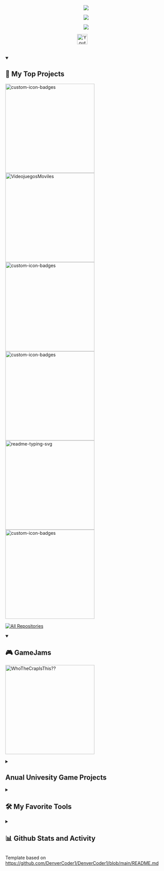 <p align="center">
  <img src="https://readme-typing-svg.demolab.com/?lines=Joseda+Machine;Evar+3D&font=Fira%20Code&color=F7F7F7FF&size=25&center=true&width=380&height=45&duration=4000&pause=1000">
</p>

<p align="center">
  <img src="https://readme-typing-svg.demolab.com/?lines=Programmer+And+Technical-Artist&font=Fira%20Code&size=15&color=F72929&center=true&width=380&height=45&duration=100&pause=60000">
</p>

<p align="center">
  <img src="https://readme-typing-svg.demolab.com/?lines=VideoGame+Developer;3D+Artist&font=Fira%20Code&size=18&center=true&width=380&height=45&duration=600&pause=2000">
</p>



<!-- Social icons section -->
<p align="center">
  <a href="https://www.youtube.com/channel/UCwsdMfstGKGOEJOCeDO5Xlw"><img width="32px" alt="Youtube" title="Youtube" src="https://i.imgur.com/qiXu7b2.png"/></a>
  &#8287;&#8287;&#8287;&#8287;&#8287;
  <!--<a href="https://discord.gg/fPrdqh3Zfu" alt="Discord" title="Dev Pro Tips Discord Server"><img width="32px" src="https://i.imgur.com/OViZO8J.png"/></a>-->
</p>

<br/>

<!-- Social badges section -->
<!-- Badges with custom icons - https://github.com/DenverCoder1/custom-icon-badges -->
<!-- View counter - https://github.com/DenverCoder1/Simple-View-Counter -->
<!--
<p align="center">
  <a href="https://github.com/DenverCoder1?tab=repositories&sort=stargazers">
    <img alt="total stars" title="Total stars on GitHub" src="https://custom-icon-badges.demolab.com/github/stars/DenverCoder1?color=55960c&style=for-the-badge&labelColor=488207&logo=star"/></a>
  <a href="https://github.com/JosedaMachine?tab=followers">
    <img alt="followers" title="Follow me on Github" src="https://custom-icon-badges.demolab.com/github/followers/DenverCoder1?color=236ad3&labelColor=1155ba&style=for-the-badge&logo=person-add&label=Follow&logoColor=white"/></a>
  <a href="https://github.com/DenverCoder1/Simple-View-Counter">
    <img alt="views" title="GitHub profile views" src="https://freshidea.com/jonah/app/DenverCoder1-profile-views"/></a>
</p>
-->


<details open> 
  <summary><h2>📘 My Top Projects </h2></summary>
  <p align="left">
    <a href="https://github.com/SergioJAlfonso/TFG-Distribution-and-Generation-System-of-Custom-Props-in-Blender"><img width="278" src="https://denvercoder1-github-readme-stats.vercel.app/api/pin?username=SergioJAlfonso&repo=TFG-Distribution-and-Generation-System-of-Custom-Props-in-Blender&theme=react&bg_color=1F222E&title_color=F85D7F&hide_border=true&icon_color=F8D866&show_icons=false" alt="custom-icon-badges"></a>
    <a href="https://github.com/JosedaMachine/LocalizationTesting-CollabProject"><img width="278" src="https://denvercoder1-github-readme-stats.vercel.app/api/pin/?username=JosedaMachine&repo=LocalizationTesting-CollabProject&theme=react&bg_color=1F222E&title_color=F85D7F&hide_border=true&icon_color=F8D866&show_icons=false" alt="VideojuegosMoviles"></a>
    <a href="https://github.com/JosedaMachine/SDL_VideoReproductor"><img width="278" src="https://denvercoder1-github-readme-stats.vercel.app/api/pin?username=JosedaMachine&repo=SDL_VideoReproductor&theme=react&bg_color=1F222E&title_color=F85D7F&hide_border=true&icon_color=F8D866&show_icons=false" alt="custom-icon-badges"></a>
    <a href="https://github.com/CLAP-VideoGames/ParserXML-Lua"><img width="278" src="https://denvercoder1-github-readme-stats.vercel.app/api/pin?username=CLAP-VideoGames&repo=ParserXML-Lua&theme=react&bg_color=1F222E&title_color=F85D7F&hide_border=true&icon_color=F8D866&show_icons=false" alt="custom-icon-badges"></a>
    <a href="https://github.com/angelo066/SanManuelBueno"><img width="278" src="https://denvercoder1-github-readme-stats.vercel.app/api/pin/?username=angelo066&repo=SanManuelBueno&theme=react&bg_color=1F222E&title_color=F85D7F&hide_border=true&icon_color=F8D866&show_icons=false" alt="readme-typing-svg"></a>
    <a href="https://github.com/CLAP-VideoGames/CaptainBrineTooth"><img width="278" src="https://denvercoder1-github-readme-stats.vercel.app/api/pin?username=CLAP-VideoGames&repo=CaptainBrineTooth&theme=react&bg_color=1F222E&title_color=F85D7F&hide_border=true&icon_color=F8D866&show_icons=false" alt="custom-icon-badges"></a>
   </p>

  <a href="https://github.com/JosedaMachine?tab=repositories&sort=stargazers"><img alt="All Repositories" title="All Repositories" src="https://custom-icon-badges.demolab.com/badge/-Click%20Here%20For%20All%20My%20Repos-1F222E?style=for-the-badge&logoColor=white&logo=repo"/></a>
</details>

<details open> 
  <summary><h2>🎮 GameJams</h2></summary>
  <p align="left">
    <a href="https://github.com/JosedaMachine/LocalizationTesting-CollabProject"><img width="278" src="https://denvercoder1-github-readme-stats.vercel.app/api/pin/?username=SergioJAlfonso&repo=WhoTheCrap&theme=react&bg_color=1F222E&title_color=F85D7F&hide_border=true&icon_color=F8D866&show_icons=false" alt="WhoTheCrapIsThis??"></a>
   </p>
</details>

<details> 
  <summary><h2>Anual Univesity Game Projects </h2></summary>
  <p align="left">
    <a href="https://github.com/Proyectos1-FDI-UCM/c1920-Grupo05"><img width="278" src="https://denvercoder1-github-readme-stats.vercel.app/api/pin?username=Proyectos1-FDI-UCM&repo=c1920-Grupo05&theme=react&bg_color=1F222E&title_color=F85D7F&hide_border=true&icon_color=F8D866&show_icons=false" alt="custom-icon-badges"></a>
    <a href="https://github.com/CLAP-VideoGames/CaptainBrineTooth"><img width="278" src="https://denvercoder1-github-readme-stats.vercel.app/api/pin?username=CLAP-VideoGames&repo=CaptainBrineTooth&theme=react&bg_color=1F222E&title_color=F85D7F&hide_border=true&icon_color=F8D866&show_icons=false" alt="custom-icon-badges"></a>
    <a href="https://github.com/CLAP-VideoGames/K_Engine"><img width="278" src="https://denvercoder1-github-readme-stats.vercel.app/api/pin?username=CLAP-VideoGames&repo=K_Engine&theme=react&bg_color=1F222E&title_color=F85D7F&hide_border=true&icon_color=F8D866&show_icons=false" alt="custom-icon-badges"></a>
    <a href="https://github.com/SergioJAlfonso/TFG-Distribution-and-Generation-System-of-Custom-Props-in-Blender"><img width="278" src="https://denvercoder1-github-readme-stats.vercel.app/api/pin?username=SergioJAlfonso&repo=TFG-Distribution-and-Generation-System-of-Custom-Props-in-Blender&theme=react&bg_color=1F222E&title_color=F85D7F&hide_border=true&icon_color=F8D866&show_icons=false" alt="custom-icon-badges"></a>
   </p>

  <a href="https://github.com/JosedaMachine?tab=repositories&sort=stargazers"><img alt="All Repositories" title="All Repositories" src="https://custom-icon-badges.demolab.com/badge/-Click%20Here%20For%20All%20My%20Repos-1F222E?style=for-the-badge&logoColor=white&logo=repo"/></a>
</details>

<details> 
  <summary><h2>🛠️ My Favorite Tools</h2></summary>
  <!-- Some badges are from https://github.com/Ileriayo/markdown-badges -->

  <h3>👨‍💻 Programming and Markup Languages</h3>

  <p>
      <a href="https://github.com/search?q=user%3ADenverCoder1+language%3Ac"><img alt="C" src="https://custom-icon-badges.demolab.com/badge/C-03599C.svg?logo=c-in-hexagon&logoColor=white"></a>
      <a href="https://github.com/search?q=user%3ADenverCoder1+language%3Acpp"><img alt="C++" src="https://custom-icon-badges.demolab.com/badge/C++-9C033A.svg?logo=cpp2&logoColor=white"></a>
      <a href="https://github.com/search?q=user%3ADenverCoder1+language%3Acsharp"><img alt="C#" src="https://custom-icon-badges.demolab.com/badge/C%23-68217A.svg?logo=cs2&logoColor=white"></a>
      <a href="https://github.com/search?q=user%3ADenverCoder1+language%3Ajava"><img alt="Java" src="https://custom-icon-badges.demolab.com/badge/Java-007396.svg?logo=java&logoColor=white"></a>
      <a href="https://github.com/search?q=user%3ADenverCoder1+language%3Ajavascript"><img alt="JavaScript" src="https://img.shields.io/badge/JavaScript-F7DF1E.svg?logo=javascript&logoColor=black"></a>
      <a href="https://github.com/search?q=user%3ADenverCoder1+language%3Atex"><img alt="LaTeX" src="https://img.shields.io/badge/LaTeX-008080.svg?logo=LaTeX&logoColor=white"></a>
      <a href="https://github.com/search?q=user%3ADenverCoder1+language%3Amarkdown"><img alt="Markdown" src="https://img.shields.io/badge/Markdown-000000.svg?logo=markdown&logoColor=white"></a>
      <a href="https://github.com/search?q=user%3ADenverCoder1+language%3Apython"><img alt="Python" src="https://img.shields.io/badge/Python-14354C.svg?logo=python&logoColor=white"></a>
      </p>

  <h3>🧰 Frameworks and Libraries</h3>

  <p>
      <a href="#"><img alt="Discord.py" src="https://custom-icon-badges.demolab.com/badge/Discord.py-0d1620.svg?logo=dpy"></a>
      <a href="#"><img alt="NumPy" src="https://img.shields.io/badge/Numpy-013243.svg?logo=numpy&logoColor=white"></a>
      </p>

  <h3>🗄️ Databases and Cloud Hosting</h3>

  <p>
      <a href="#"><img alt="GitHub Pages" src="https://img.shields.io/badge/GitHub%20Pages-327FC7.svg?logo=github&logoColor=white"></a>
      <a href="#"><img alt="Notion" src="https://img.shields.io/badge/Notion-010101.svg?logo=notion&logoColor=white"></a>
      </p>

  <h3>💻 Software and Tools</h3>

  <p>
      <a href="#"><img alt="Adobe" src="https://img.shields.io/badge/Adobe-FF0000.svg?logo=adobe&logoColor=white"></a>
      <a href="#"><img alt="Android" src="https://img.shields.io/badge/Android-3DDC84?logo=android&logoColor=white"></a>
      <a href="#"><img alt="Android Studio" src="https://img.shields.io/badge/Android%20Studio-008678.svg?logo=android-studio&logoColor=white"></a>
      <a href="#"><img alt="Audacity" src="https://img.shields.io/badge/-Audacity-0000CC?logo=audacity&logoColor=white"></a>
      <a href="#"><img alt="Dark Reader" src="https://img.shields.io/badge/-Dark%20Reader-141E24?logo=dark-reader&logoColor=white"></a>
      <a href="#"><img alt="Discord" src="https://img.shields.io/badge/-Discord-5865F2.svg?logo=discord&logoColor=white"></a>
      <a href="#"><img alt="Git" src="https://img.shields.io/badge/Git-F05033.svg?logo=git&logoColor=white"></a>
      <a href="#"><img alt="GitHub Desktop" src="https://img.shields.io/badge/GitHub%20Desktop-8034A9.svg?logo=github&logoColor=white"></a>
      <a href="#"><img alt="Google Sheets" src="https://img.shields.io/badge/Sheets-34A853.svg?logo=google%20sheets&logoColor=white"></a>
      <a href="#"><img alt="OBS Studio" src="https://img.shields.io/badge/-OBS-302E31?logo=obs-studio&logoColor=white"></a>
      <a href="#"><img alt="Photopea" src="https://img.shields.io/badge/Photopea-18A497?logo=photopea&logoColor=white"></a>
      <a href="#"><img alt="Stack Overflow" src="https://img.shields.io/badge/-Stack%20Overflow-FE7A16?logo=stack-overflow&logoColor=white"></a>
      <a href="#"><img alt="Visual Studio Code" src="https://img.shields.io/badge/Visual%20Studio%20Code-0078d7.svg?logo=visual-studio-code&logoColor=white"></a>
  </p>
</details>


<details> 
  <summary><h2>📊 Github Stats and Activity</h2></summary>

  <h3>🔥 Streak Stats</h3>

  <!-- GitHub Readme Streak Stats - https://github.com/DenverCoder1/github-readme-streak-stats -->
  <p>
    <a href="https://github.com/DenverCoder1/github-readme-streak-stats">
      <img title="🔥 Get streak stats for your profile at git.io/streak-stats" alt="DenverCoder1's streak" src="https://streak-stats.demolab.com/?user=DenverCoder1&theme=monokai-metallian&hide_border=true"/>
    </a>
    <p>🔥 Get streak stats for your profile at <a href="https://git.io/streak-stats">git.io/streak-stats</a></p>
  </p>

  <h3>💻 GitHub Profile Stats</h3>

  <!-- https://github.com/anuraghazra/github-readme-stats -->

  <a href="https://github.com/anuraghazra/github-readme-stats"><img alt="DenverCoder1's Github Stats" src="https://denvercoder1-github-readme-stats.vercel.app/api/?username=JosedaMachine&show_icons=true&include_all_commits=true&count_private=true&theme=react&hide_border=true&bg_color=1F222E&title_color=F85D7F&icon_color=F8D866" height="192px"/></a>
  <a href="https://github.com/anuraghazra/github-readme-stats"><img alt="DenverCoder1's Top Languages" src="https://denvercoder1-github-readme-stats.vercel.app/api/top-langs/?username=JosedaMachine&langs_count=8&layout=compact&theme=react&hide_border=true&bg_color=1F222E&title_color=F85D7F&icon_color=F8D866&hide=Jupyter%20Notebook,Roff" height="192px"/></a>
  <br/>

  <b>Note:</b> Top languages is only a metric of the languages my public code consists of and doesn't reflect experience or skill level.
  
  <!-- https://github.com/ashutosh00710/github-readme-activity-graph -->

  <a href="https://github.com/ashutosh00710/github-readme-activity-graph"><img alt="JosedaMachine's Activity Graph" src="https://github-readme-activity-graph.cyclic.app/graph/?username=DenverCoder1&bg_color=1F222E&color=F8D866&line=F85D7F&point=FFFFFF&hide_border=true" /></a>

  <h3>⚡ Recent GitHub Activity</h3>

  <!-- https://github.com/jamesgeorge007/github-activity-readme -->
  <!--START_SECTION:activity-->

1. 🎉 Merged PR [#90](https://github.com/DenverCoder1/github-readme-youtube-cards/pull/90) in [DenverCoder1/github-readme-youtube-cards](https://github.com/DenverCoder1/github-readme-youtube-cards)
2. 🎉 Merged PR [#91](https://github.com/DenverCoder1/github-readme-youtube-cards/pull/91) in [DenverCoder1/github-readme-youtube-cards](https://github.com/DenverCoder1/github-readme-youtube-cards)
3. 🎉 Merged PR [#87](https://github.com/DenverCoder1/github-readme-youtube-cards/pull/87) in [DenverCoder1/github-readme-youtube-cards](https://github.com/DenverCoder1/github-readme-youtube-cards)
4. 🎉 Merged PR [#727](https://github.com/DenverCoder1/custom-icon-badges/pull/727) in [DenverCoder1/custom-icon-badges](https://github.com/DenverCoder1/custom-icon-badges)
5. 🎉 Merged PR [#726](https://github.com/DenverCoder1/custom-icon-badges/pull/726) in [DenverCoder1/custom-icon-badges](https://github.com/DenverCoder1/custom-icon-badges)
<!--END_SECTION:activity-->

</details>

Template based on https://github.com/DenverCoder1/DenverCoder1/blob/main/README.md
